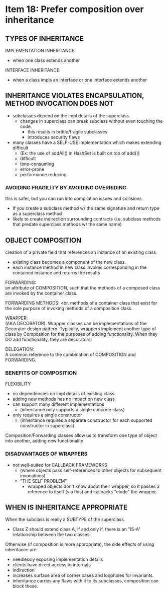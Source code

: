 # Item 18: Prefer composition over inheritance

## TYPES OF INHERITANCE
IMPLEMENTATION INHERITANCE:
- when one class extends another

INTERFACE INHERITANCE: 
- when a class impls an interface or one interface extends another


## INHERITANCE VIOLATES ENCAPSULATION, METHOD INVOCATION DOES NOT
- subclasses depend on the impl details of the superclass.
    - changes in superclass can break subclass without even touching the code.
        - this results in brittle/fragile subclasses
        - introduces security flaws
- many classes have a SELF-USE implementation which makes extending difficult
    - (Ex: the use of addAll() in HashSet is built on top of add())
    - difficult
    - time-consuming
    - error-prone
    - performance reducing
    
### AVOIDING FRAGILITY BY AVOIDING OVERRIDING
this is safer, but you can run into compilation issues and collisions
- If you create a subclass method w/ the same signature and return type as a superclass
method
- likely to create indirection surrounding contracts (i.e. subclass methods that
predate superclass methods w/ the same name)


## OBJECT COMPOSITION
creation of a private field that references an instance of an existing class. 
- existing class becomes a component of the new class. 
- each instance method in new class invokes corresponding in the contained instance and
returns the results

FORWARDING: <br> 
an attribute of COMPOSITION, such that the methods of a composed class are invoked by
the container class. 

FORWARDING METHODS: <br. 
methods of a container class that exist for the sole purpose of invoking methods of
a composition class. 

WRAPPER: <br>
(AKA DECORATOR). Wrapper classes can be implementations of the Decorator design pattern.
Typically, wrappers implement another type of class by Composition for the purposes of
adding functionality. When they DO add functionality, they are decorators. 

DELEGATION:<br>
A common reference to the combination of COMPOSITION and FORWARDING.

### BENEFITS OF COMPOSITION
FLEXIBILITY
- no dependencies on impl details of existing class
- adding new methods has no impact on new class
- can support many different implementations
    - (inheritance only supports a single concrete class)
- only requires a single constructor 
    - (inheritance requires a separate constructor for each supported
    constructor in superclass)

Composition/Forwarding classes allow us to transform one type of object into another,
adding new functionality

### DISADVANTAGES OF WRAPPERS
- not well-suited for CALLBACK FRAMEWORKS 
    - (where objects pass self-references to other objects for subsequent invocations)
    - "THE SELF PROBLEM"
        - wrapped objects don't know about their wrapper, so it passes a 
        reference to itself (via this) and callbacks "elude" the wrapper.
        
## WHEN IS INHERITANCE APPROPRIATE
When the subclass is really a SUBTYPE of the superclass. 
- Class Z should extend class A, if and only if, there is an "IS-A" relationship
between the two classes. 

Otherwise (if composition is more appropriate), the side effects of using 
inheritance are:
- needlessly exposing implementation details
- clients have direct access to internals
- indirection
- increases surface area of corner cases and loopholes for invariants. 
- inheritance carries any flaws with it to its subclasses, composition can block these.
